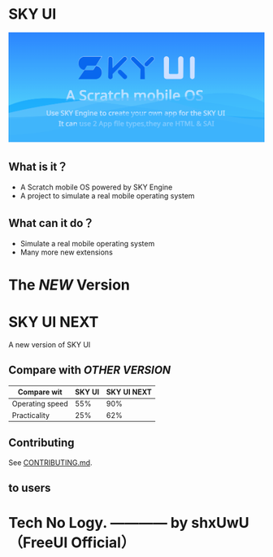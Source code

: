 # SKY UI

![SKY Engine Title](/SKYUI-Title.png)

## **What is it？**

*   A Scratch mobile OS powered by SKY Engine
*   A project to simulate a real mobile operating system

## **What can it do？**

* Simulate a real mobile operating system
* Many more new extensions

# The *NEW* Version

# SKY UI NEXT

A new version of SKY UI

## Compare with *OTHER VERSION*

|Compare wit|SKY UI|SKY UI NEXT|
|-----------|-----------|-----------|
|Operating speed|55%|90%|
|Practicality|25%|62%|

## Contributing

See [CONTRIBUTING.md](CONTRIBUTING.md).

## to users

# Tech No Logy.  ———— by shxUwU（FreeUI Official）
